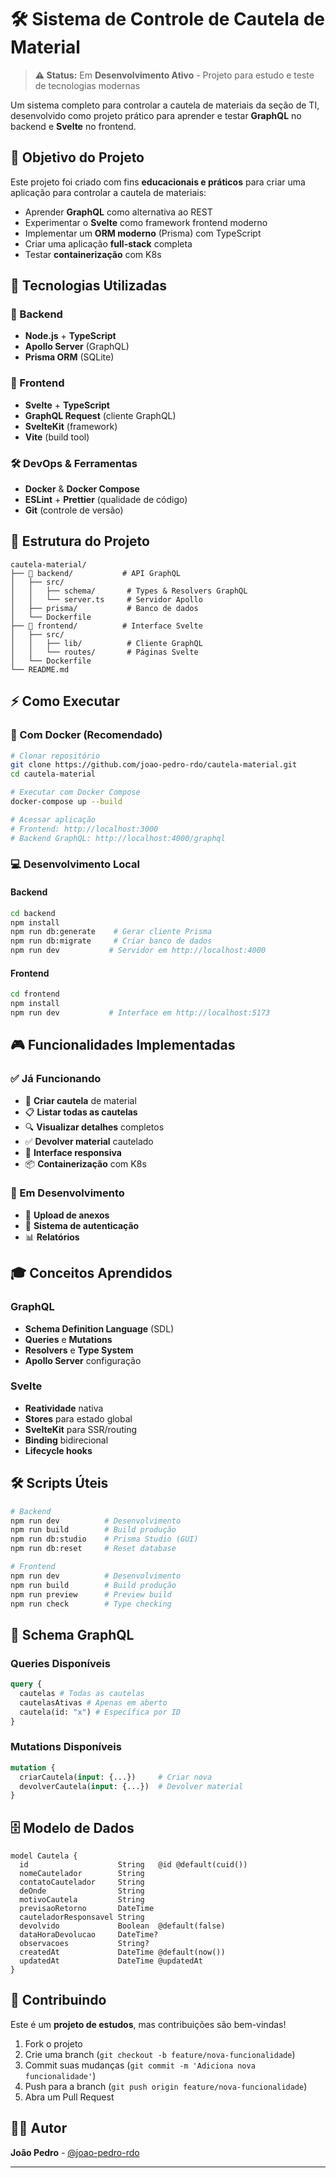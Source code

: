 # 🛠️ Sistema de Controle de Cautela de Material

> **⚠️ Status:** Em **Desenvolvimento Ativo** - Projeto para estudo e teste de tecnologias modernas

Um sistema completo para controlar a cautela de materiais da seção de TI, desenvolvido como projeto prático para aprender e testar **GraphQL** no backend e **Svelte** no frontend.

## 🎯 Objetivo do Projeto

Este projeto foi criado com fins **educacionais e práticos** para criar uma aplicação para controlar a cautela de materiais:

- Aprender **GraphQL** como alternativa ao REST
- Experimentar o **Svelte** como framework frontend moderno
- Implementar um **ORM moderno** (Prisma) com TypeScript
- Criar uma aplicação **full-stack** completa
- Testar **containerização** com K8s

## 🚀 Tecnologias Utilizadas

### 🔧 Backend

- **Node.js** + **TypeScript**
- **Apollo Server** (GraphQL)
- **Prisma ORM** (SQLite)

### 🎨 Frontend

- **Svelte** + **TypeScript**
- **GraphQL Request** (cliente GraphQL)
- **SvelteKit** (framework)
- **Vite** (build tool)

### 🛠️ DevOps & Ferramentas

- **Docker** & **Docker Compose**
- **ESLint** + **Prettier** (qualidade de código)
- **Git** (controle de versão)

## 📁 Estrutura do Projeto

```
cautela-material/
├── 📂 backend/           # API GraphQL
│   ├── src/
│   │   ├── schema/       # Types & Resolvers GraphQL
│   │   └── server.ts     # Servidor Apollo
│   ├── prisma/           # Banco de dados
│   └── Dockerfile
├── 📂 frontend/          # Interface Svelte
│   ├── src/
│   │   ├── lib/          # Cliente GraphQL
│   │   └── routes/       # Páginas Svelte
│   └── Dockerfile
└── README.md
```

## ⚡ Como Executar

### 🐳 Com Docker (Recomendado)

```bash
# Clonar repositório
git clone https://github.com/joao-pedro-rdo/cautela-material.git
cd cautela-material

# Executar com Docker Compose
docker-compose up --build

# Acessar aplicação
# Frontend: http://localhost:3000
# Backend GraphQL: http://localhost:4000/graphql
```

### 💻 Desenvolvimento Local

#### Backend

```bash
cd backend
npm install
npm run db:generate    # Gerar cliente Prisma
npm run db:migrate     # Criar banco de dados
npm run dev           # Servidor em http://localhost:4000
```

#### Frontend

```bash
cd frontend
npm install
npm run dev           # Interface em http://localhost:5173
```

## 🎮 Funcionalidades Implementadas

### ✅ Já Funcionando

- 📝 **Criar cautela** de material
- 📋 **Listar todas as cautelas**
- 🔍 **Visualizar detalhes** completos
- ✅ **Devolver material** cautelado
- 🎨 **Interface responsiva**
- 📦 **Containerização** com K8s

### 🚧 Em Desenvolvimento

- 📎 **Upload de anexos**
- 🔐 **Sistema de autenticação**
- 📊 **Relatórios**

## 🎓 Conceitos Aprendidos

### GraphQL

- **Schema Definition Language** (SDL)
- **Queries** e **Mutations**
- **Resolvers** e **Type System**
- **Apollo Server** configuração

### Svelte

- **Reatividade** nativa
- **Stores** para estado global
- **SvelteKit** para SSR/routing
- **Binding** bidirecional
- **Lifecycle hooks**

## 🛠️ Scripts Úteis

```bash
# Backend
npm run dev          # Desenvolvimento
npm run build        # Build produção
npm run db:studio    # Prisma Studio (GUI)
npm run db:reset     # Reset database

# Frontend
npm run dev          # Desenvolvimento
npm run build        # Build produção
npm run preview      # Preview build
npm run check        # Type checking
```

## 🎯 Schema GraphQL

### Queries Disponíveis

```graphql
query {
  cautelas # Todas as cautelas
  cautelasAtivas # Apenas em aberto
  cautela(id: "x") # Específica por ID
}
```

### Mutations Disponíveis

```graphql
mutation {
  criarCautela(input: {...})     # Criar nova
  devolverCautela(input: {...})  # Devolver material
}
```

## 🗄️ Modelo de Dados

```prisma
model Cautela {
  id                    String   @id @default(cuid())
  nomeCautelador        String
  contatoCautelador     String
  deOnde                String
  motivoCautela         String
  previsaoRetorno       DateTime
  cauteladorResponsavel String
  devolvido             Boolean  @default(false)
  dataHoraDevolucao     DateTime?
  observacoes           String?
  createdAt             DateTime @default(now())
  updatedAt             DateTime @updatedAt
}
```

## 🤝 Contribuindo

Este é um **projeto de estudos**, mas contribuições são bem-vindas!

1. Fork o projeto
2. Crie uma branch (`git checkout -b feature/nova-funcionalidade`)
3. Commit suas mudanças (`git commit -m 'Adiciona nova funcionalidade'`)
4. Push para a branch (`git push origin feature/nova-funcionalidade`)
5. Abra um Pull Request

## 👨‍💻 Autor

**João Pedro** - [@joao-pedro-rdo](https://github.com/joao-pedro-rdo)

---
